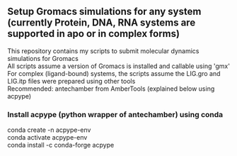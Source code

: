 ## Setup Gromacs simulations for any system (currently Protein, DNA, RNA systems are supported in apo or in complex forms)
This repository contains my scripts to submit molecular dynamics simulations for Gromacs  
All scripts assume a version of Gromacs is installed and callable using 'gmx'  
For complex (ligand-bound) systems, the scripts assume the LIG.gro and LIG.itp files were prepared using other tools  
Recommended: antechamber from AmberTools (explained below using acpype)

### Install acpype (python wrapper of antechamber) using conda
  conda create -n acpype-env  
  conda activate acpype-env  
  conda install -c conda-forge acpype  
